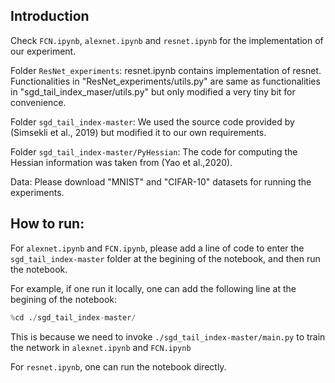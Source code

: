 ## Introduction

Check `FCN.ipynb`, `alexnet.ipynb` and `resnet.ipynb` for the implementation of our experiment.

Folder `ResNet_experiments`: resnet.ipynb contains implementation of resnet. Functionalities in "ResNet_experiments/utils.py" are same as functionalities in "sgd_tail_index_maser/utils.py" but only modified a very tiny bit for convenience. 

Folder `sgd_tail_index-master`: We  used  the  source  code  provided  by  (Simsekli et al., 2019) but modified it to our own requirements. 

Folder `sgd_tail_index-master/PyHessian`: The  code  for computing the Hessian information was taken from (Yao et al.,2020). 

Data: Please download "MNIST" and "CIFAR-10" datasets for running the experiments.


## How to run:

For `alexnet.ipynb` and `FCN.ipynb`, please add a line of code to enter the `sgd_tail_index-master` folder at the begining of the notebook, and then run the notebook.

For example, if one run it locally, one can add the following line at the begining of the notebook:
```python
%cd ./sgd_tail_index-master/
```

This is because we need to invoke `./sgd_tail_index-master/main.py` to train the network in `alexnet.ipynb` and `FCN.ipynb`

For `resnet.ipynb`, one can run  the notebook directly.